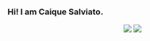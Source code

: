 ### Hi! I am Caique Salviato.

<div align="center">
  <img src="https://github-readme-stats.vercel.app/api?username=c-salviato&show_icons=true&theme=highcontrast&hide_border=true&title_color=7CFC00&icon_color=32CD32" />
  <img src="https://github-readme-stats.vercel.app/api/top-langs/?username=c-salviato&theme=highcontrast&hide_border=true&title_color=7CFC00&icon_color=32CD32" />
</div>

